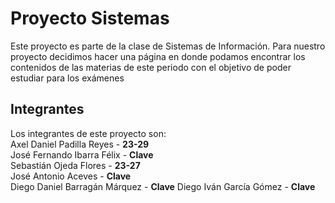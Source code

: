 # Proyecto Sistemas

Este proyecto es parte de la clase de Sistemas de Información. Para nuestro proyecto decidimos hacer una página en donde podamos encontrar los contenidos de las materias de este periodo con el objetivo de poder estudiar para los exámenes

## Integrantes

Los integrantes de este proyecto son: \
Axel Daniel Padilla Reyes - **23-29** \
José Fernando Ibarra Félix - **Clave** \
Sebastián Ojeda Flores - **23-27** \
José Antonio Aceves - **Clave** \
Diego Daniel Barragán Márquez - **Clave**
Diego Iván García Gómez - **Clave**
